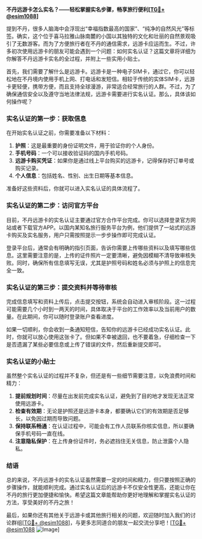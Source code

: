 **不丹远游卡怎么实名？——轻松掌握实名步骤，畅享旅行便利[[TG💪+ @esim1088](https://t.me/s/esim1088)]**

提到不丹，很多人脑海中会浮现出“幸福指数最高的国家”、“纯净的自然风光”等标签。确实，这个位于喜马拉雅山脉南麓的小国以其独特的文化和壮丽的自然景观吸引了无数游客。而为了方便旅行者在不丹的通信需求，远游卡应运而生。不过，许多初次使用远游卡的朋友可能会遇到一个问题：如何实名认证？这篇文章将详细为你解答不丹远游卡实名的全过程，并附上一些实用小贴士。

首先，我们需要了解什么是远游卡。远游卡是一种电子SIM卡，通过它，你可以轻松地在不丹境内使用手机上网、打电话和发短信。相较于传统的实体SIM卡，远游卡更轻便，携带方便，而且支持全球漫游，非常适合经常旅行的人群。不过，为了确保通信安全以及遵守当地法律法规，远游卡需要进行实名认证。那么，具体该如何操作呢？

### 实名认证的第一步：获取信息

在开始实名认证之前，你需要准备以下材料：

1. **护照**：这是最重要的身份证明文件，用于验证你的个人身份。
2. **手机号码**：一个可以接收验证码的国内手机号码。
3. **远游卡购买凭证**：如果你是通过线上平台购买的远游卡，记得保存好订单号或购买记录。
4. **个人信息**：包括姓名、性别、出生日期等基本信息。

准备好这些资料后，你就可以进入实名认证的具体流程了。

### 实名认证的第二步：访问官方平台

目前，不丹远游卡的实名认证主要通过官方合作平台完成。你可以选择登录官方网站或者下载官方APP。以国内某知名旅行服务平台为例，他们提供了一站式的远游卡购买及实名服务，用户只需按照提示一步步操作即可完成认证。

登录平台后，通常会有明确的指引页面，告诉你需要上传哪些资料以及填写哪些信息。这里需要注意的是，上传的证件照片一定要清晰，避免因模糊不清导致审核失败。同时，确保所有信息填写无误，尤其是护照号码和姓名必须与护照上的信息完全一致。

### 实名认证的第三步：提交资料并等待审核

完成信息填写和资料上传后，点击提交按钮，系统会自动进入审核阶段。这一过程可能需要几个小时到一两天的时间，具体取决于平台的工作效率以及当前用户的数量。在此期间，你可以随时登录账户查看进度。

如果一切顺利，你会收到一条通知短信，告知你的远游卡已经成功实名认证。此时，你就可以放心使用这张卡了。但如果不幸被退回，也不要着急，仔细检查一下是否遗漏了某些必要信息或上传了错误的文件，然后重新提交即可。

### 实名认证的小贴士

虽然整个实名认证的过程并不复杂，但还是有一些细节需要注意，以免浪费时间和精力：

1. **提前规划时间**：尽量在出发前完成实名认证，避免到了目的地才发现无法正常使用远游卡。
2. **检查有效期**：无论是护照还是远游卡本身，都要确认它们的有效期是否足够长，以免因过期而导致问题。
3. **保持联系畅通**：在认证过程中，可能会有工作人员联系你核实信息，所以要确保手机号码一直在线。
4. **注意隐私保护**：在上传身份证件时，务必遮挡住无关信息，防止泄露个人隐私。

### 结语

总的来说，不丹远游卡的实名认证虽然需要一定的时间和精力，但只要按照正确的步骤操作，就能顺利完成。通过实名认证后的远游卡不仅安全性更高，还能让你在不丹的旅行更加便捷和愉快。希望这篇文章能帮助你更好地理解和掌握实名认证的方法，享受美好的不丹之旅！

最后，如果你还有其他关于远游卡或其他旅行相关的问题，欢迎随时加入我们的讨论群组[[TG💪+ @esim1088](https://t.me/s/esim1088)]，与更多志同道合的朋友一起交流分享吧！[[TG💪+ @esim1088](https://t.me/s/esim1088) ![Image](https://i.postimg.cc/4NQfJmqS/Snipaste-2025-05-13-00-14-12.png)]